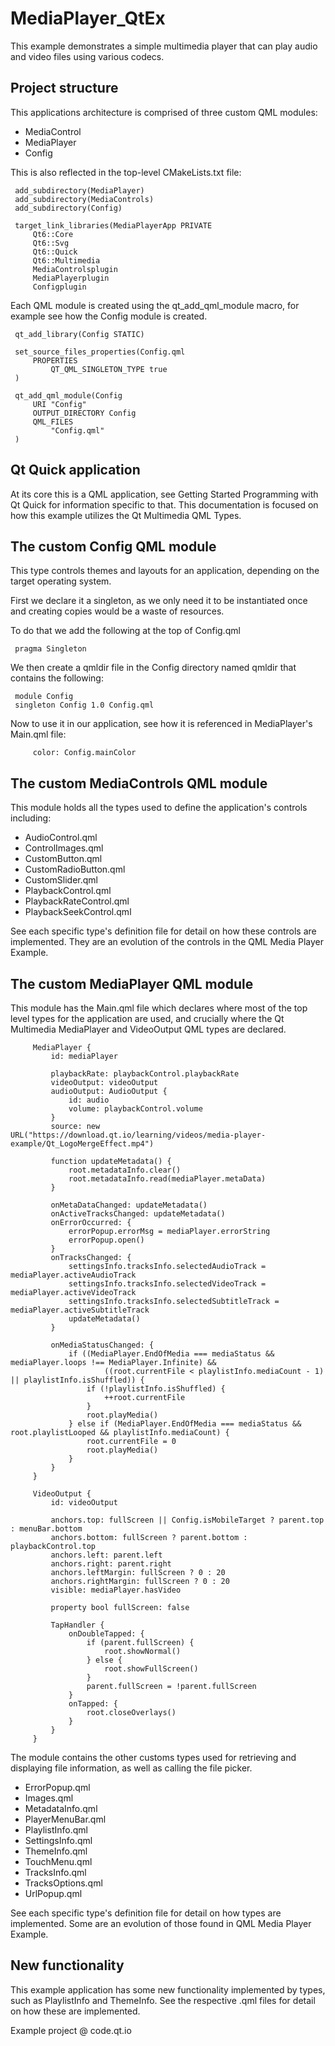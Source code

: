 # MediaPlayer_QtEx
This example demonstrates a simple multimedia player that can play audio and video files using various codecs.

## Project structure
This applications architecture is comprised of three custom QML modules:
- MediaControl
- MediaPlayer
- Config

This is also reflected in the top-level CMakeLists.txt file:
```
 add_subdirectory(MediaPlayer)
 add_subdirectory(MediaControls)
 add_subdirectory(Config)

 target_link_libraries(MediaPlayerApp PRIVATE
     Qt6::Core
     Qt6::Svg
     Qt6::Quick
     Qt6::Multimedia
     MediaControlsplugin
     MediaPlayerplugin
     Configplugin
```
Each QML module is created using the qt_add_qml_module macro, for example see how the Config module is created.
```
 qt_add_library(Config STATIC)

 set_source_files_properties(Config.qml
     PROPERTIES
         QT_QML_SINGLETON_TYPE true
 )

 qt_add_qml_module(Config
     URI "Config"
     OUTPUT_DIRECTORY Config
     QML_FILES
         "Config.qml"
 )
```
## Qt Quick application
At its core this is a QML application, see Getting Started Programming with Qt Quick for information specific to that. This documentation is focused on how this example utilizes the Qt Multimedia QML Types.
## The custom Config QML module
This type controls themes and layouts for an application, depending on the target operating system.

First we declare it a singleton, as we only need it to be instantiated once and creating copies would be a waste of resources.

To do that we add the following at the top of Config.qml
```
 pragma Singleton
```
We then create a qmldir file in the Config directory named qmldir that contains the following:
```
 module Config
 singleton Config 1.0 Config.qml
```
Now to use it in our application, see how it is referenced in MediaPlayer's Main.qml file:
```
     color: Config.mainColor
```
## The custom MediaControls QML module
This module holds all the types used to define the application's controls including:
- AudioControl.qml
- ControlImages.qml
- CustomButton.qml
- CustomRadioButton.qml
- CustomSlider.qml
- PlaybackControl.qml
- PlaybackRateControl.qml
- PlaybackSeekControl.qml

See each specific type's definition file for detail on how these controls are implemented. They are an evolution of the controls in the QML Media Player Example.
## The custom MediaPlayer QML module
This module has the Main.qml file which declares where most of the top level types for the application are used, and crucially where the Qt Multimedia MediaPlayer and VideoOutput QML types are declared.
```
     MediaPlayer {
         id: mediaPlayer

         playbackRate: playbackControl.playbackRate
         videoOutput: videoOutput
         audioOutput: AudioOutput {
             id: audio
             volume: playbackControl.volume
         }
         source: new URL("https://download.qt.io/learning/videos/media-player-example/Qt_LogoMergeEffect.mp4")

         function updateMetadata() {
             root.metadataInfo.clear()
             root.metadataInfo.read(mediaPlayer.metaData)
         }

         onMetaDataChanged: updateMetadata()
         onActiveTracksChanged: updateMetadata()
         onErrorOccurred: {
             errorPopup.errorMsg = mediaPlayer.errorString
             errorPopup.open()
         }
         onTracksChanged: {
             settingsInfo.tracksInfo.selectedAudioTrack = mediaPlayer.activeAudioTrack
             settingsInfo.tracksInfo.selectedVideoTrack = mediaPlayer.activeVideoTrack
             settingsInfo.tracksInfo.selectedSubtitleTrack = mediaPlayer.activeSubtitleTrack
             updateMetadata()
         }

         onMediaStatusChanged: {
             if ((MediaPlayer.EndOfMedia === mediaStatus && mediaPlayer.loops !== MediaPlayer.Infinite) &&
                     ((root.currentFile < playlistInfo.mediaCount - 1) || playlistInfo.isShuffled)) {
                 if (!playlistInfo.isShuffled) {
                     ++root.currentFile
                 }
                 root.playMedia()
             } else if (MediaPlayer.EndOfMedia === mediaStatus && root.playlistLooped && playlistInfo.mediaCount) {
                 root.currentFile = 0
                 root.playMedia()
             }
         }
     }

     VideoOutput {
         id: videoOutput

         anchors.top: fullScreen || Config.isMobileTarget ? parent.top : menuBar.bottom
         anchors.bottom: fullScreen ? parent.bottom : playbackControl.top
         anchors.left: parent.left
         anchors.right: parent.right
         anchors.leftMargin: fullScreen ? 0 : 20
         anchors.rightMargin: fullScreen ? 0 : 20
         visible: mediaPlayer.hasVideo

         property bool fullScreen: false

         TapHandler {
             onDoubleTapped: {
                 if (parent.fullScreen) {
                     root.showNormal()
                 } else {
                     root.showFullScreen()
                 }
                 parent.fullScreen = !parent.fullScreen
             }
             onTapped: {
                 root.closeOverlays()
             }
         }
     }
```
The module contains the other customs types used for retrieving and displaying file information, as well as calling the file picker.

- ErrorPopup.qml
- Images.qml
- MetadataInfo.qml
- PlayerMenuBar.qml
- PlaylistInfo.qml
- SettingsInfo.qml
- ThemeInfo.qml
- TouchMenu.qml
- TracksInfo.qml
- TracksOptions.qml
- UrlPopup.qml

See each specific type's definition file for detail on how types are implemented. Some are an evolution of those found in QML Media Player Example.
## New functionality
This example application has some new functionality implemented by types, such as PlaylistInfo and ThemeInfo. See the respective .qml files for detail on how these are implemented.

Example project @ code.qt.io

